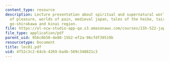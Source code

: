 ```yaml
---
content_type: resource
description: Lecture presentation about spiritual and supernatural worlds, worlds
  of pleasure, worlds of pain, medieval japan, tales of the heike, tairano kiyomori,
  go-shirakawa and kinai region.
file: https://ol-ocw-studio-app-qa.s3.amazonaws.com/courses/21h-522-japan-in-the-age-of-the-samurai-history-and-film-fall-2006/4f52c3c264cb4269ba4b569c348821c3_lec01.pdf
file_type: application/pdf
parent_uid: 956c0b50-de80-15b2-ef2a-96cfdf39519b
resourcetype: Document
title: lec01.pdf
uid: 4f52c3c2-64cb-4269-ba4b-569c348821c3
---
```

